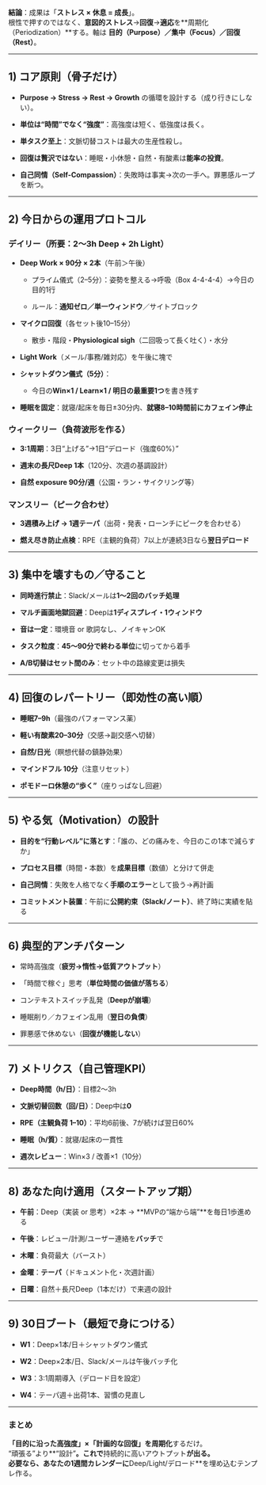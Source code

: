 **結論**：成果は「**ストレス × 休息 = 成長**」。  
根性で押すのではなく、**意図的ストレス**→**回復**→**適応**を**周期化（Periodization）**する。軸は **目的（Purpose）／集中（Focus）／回復（Rest）**。

---

## 1) コア原則（骨子だけ）

- **Purpose → Stress → Rest → Growth** の循環を設計する（成り行きにしない）。
    
- **単位は“時間”でなく“強度”**：高強度は短く、低強度は長く。
    
- **単タスク至上**：文脈切替コストは最大の生産性殺し。
    
- **回復は贅沢ではない**：睡眠・小休憩・自然・有酸素は**能率の投資**。
    
- **自己同情（Self-Compassion）**：失敗時は事実→次の一手へ。罪悪感ループを断つ。
    

---

## 2) 今日からの運用プロトコル

### デイリー（所要：2〜3h Deep + 2h Light）

- **Deep Work × 90分 × 2本**（午前＞午後）
    
    - プライム儀式（2–5分）：姿勢を整える→呼吸（Box 4-4-4-4）→今日の目的1行
        
    - ルール：**通知ゼロ／単一ウィンドウ**／サイトブロック
        
- **マイクロ回復**（各セット後10–15分）
    
    - 散歩・階段・**Physiological sigh**（二回吸って長く吐く）・水分
        
- **Light Work**（メール/事務/雑対応）を午後に塊で
    
- **シャットダウン儀式（5分）**：
    
    - 今日の**Win×1 / Learn×1 / 明日の最重要1つ**を書き残す
        
- **睡眠を固定**：就寝/起床を毎日±30分内、**就寝8–10時間前にカフェイン停止**
    

### ウィークリー（負荷波形を作る）

- **3:1周期**：3日“上げる”→1日“デロード（強度60%）”
    
- **週末の長尺Deep 1本**（120分、次週の基調設計）
    
- **自然 exposure 90分/週**（公園・ラン・サイクリング等）
    

### マンスリー（ピーク合わせ）

- **3週積み上げ → 1週テーパ**（出荷・発表・ローンチにピークを合わせる）
    
- **燃え尽き防止点検**：RPE（主観的負荷）7以上が連続3日なら**翌日デロード**
    

---

## 3) 集中を壊すもの／守ること

- **同時進行禁止**：Slack/メールは**1〜2回のバッチ処理**
    
- **マルチ画面地獄回避**：Deepは**1ディスプレイ・1ウィンドウ**
    
- **音は一定**：環境音 or 歌詞なし、ノイキャンOK
    
- **タスク粒度**：**45〜90分で終わる単位**に切ってから着手
    
- **A/B切替はセット間のみ**：セット中の路線変更は損失
    

---

## 4) 回復のレパートリー（即効性の高い順）

- **睡眠7–9h**（最強のパフォーマンス薬）
    
- **軽い有酸素20–30分**（交感→副交感へ切替）
    
- **自然/日光**（瞑想代替の鎮静効果）
    
- **マインドフル 10分**（注意リセット）
    
- **ポモドーロ休憩の“歩く”**（座りっぱなし回避）
    

---

## 5) やる気（Motivation）の設計

- **目的を“行動レベル”に落とす**：「誰の、どの痛みを、今日のこの1本で減らすか」
    
- **プロセス目標**（時間・本数）を**成果目標**（数値）と分けて併走
    
- **自己同情**：失敗を人格でなく**手順のエラー**として扱う→再計画
    
- **コミットメント装置**：午前に**公開約束（Slack/ノート）**、終了時に実績を貼る
    

---

## 6) 典型的アンチパターン

- 常時高強度（**疲労→惰性→低質アウトプット**）
    
- 「時間で稼ぐ」思考（**単位時間の価値が落ちる**）
    
- コンテキストスイッチ乱発（**Deepが崩壊**）
    
- 睡眠削り／カフェイン乱用（**翌日の負債**）
    
- 罪悪感で休めない（**回復が機能しない**）
    

---

## 7) メトリクス（自己管理KPI）

- **Deep時間（h/日）**：目標2〜3h
    
- **文脈切替回数（回/日）**：Deep中は**0**
    
- **RPE（主観負荷 1–10）**：平均6前後、7が続けば翌日60%
    
- **睡眠（h/質）**：就寝/起床の一貫性
    
- **週次レビュー**：Win×3 / 改善×1（10分）
    

---

## 8) あなた向け適用（スタートアップ期）

- **午前**：Deep（実装 or 思考）×2本 → **MVPの“端から端”**を毎日1歩進める
    
- **午後**：レビュー/計測/ユーザー連絡を**バッチ**で
    
- **木曜**：負荷最大（バースト）
    
- **金曜**：**テーパ**（ドキュメント化・次週計画）
    
- **日曜**：自然＋長尺Deep（1本だけ）で来週の設計
    

---

## 9) 30日ブート（最短で身につける）

- **W1**：Deep×1本/日＋シャットダウン儀式
    
- **W2**：Deep×2本/日、Slack/メールは午後バッチ化
    
- **W3**：3:1周期導入（デロード日を設定）
    
- **W4**：テーパ週＋出荷1本、習慣の見直し
    

---

### まとめ

**「目的に沿った高強度」×「計画的な回復」**を**周期化**するだけ。  
“頑張る”より**“設計”**。これで**持続的に高いアウトプット**が出る。  
必要なら、あなたの1週間カレンダーに**Deep/Light/デロード**を埋め込むテンプレ作る。